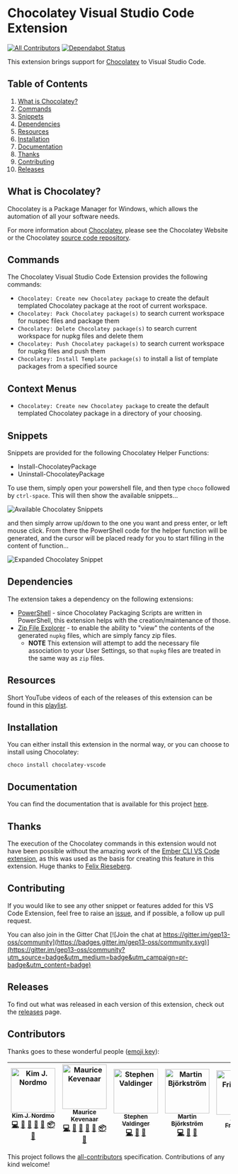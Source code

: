 # Chocolatey Visual Studio Code Extension
[![All Contributors](https://img.shields.io/badge/all_contributors-6-orange.svg?style=flat-square)](#contributors)
[![Dependabot Status](https://api.dependabot.com/badges/status?host=github&repo=gep13/chocolatey-vscode)](https://dependabot.com)

This extension brings support for [Chocolatey](https://chocolatey.org/) to Visual Studio Code.

## Table of Contents

1. [What is Chocolatey?](#what-is-chocolatey)
1. [Commands](#commands)
1. [Snippets](#snippets)
1. [Dependencies](#dependencies)
1. [Resources](#resources)
1. [Installation](#installation)
1. [Documentation](#documentation)
1. [Thanks](#thanks)
1. [Contributing](#contributing)
1. [Releases](#releases)

## What is Chocolatey?

Chocolatey is a Package Manager for Windows, which allows the automation of all your software needs.

For more information about [Chocolatey](https://chocolatey.org/), please see the Chocolatey Website or the Chocolatey [source code repository](https://github.com/chocolatey/choco).

## Commands

The Chocolatey Visual Studio Code Extension provides the following commands:

* `Chocolatey: Create new Chocolatey package` to create the default templated Chocolatey package at the root of current workspace.
* `Chocolatey: Pack Chocolatey package(s)` to search current workspace for nuspec files and package them
* `Chocolatey: Delete Chocolatey package(s)` to search current workspace for nupkg files and delete them
* `Chocolatey: Push Chocolatey package(s)` to search current workspace for nupkg files and push them
* `Chocolatey: Install Template package(s)` to install a list of template packages from a specified source

## Context Menus

* `Chocolatey: Create new Chocolatey package` to create the default templated Chocolatey package in a directory of your choosing.

## Snippets

Snippets are provided for the following Chocolatey Helper Functions:

* Install-ChocolateyPackage
* Uninstall-ChocolateyPackage

To use them, simply open your powershell file, and then type `choco` followed by `ctrl-space`.  This will then show the available snippets...

![Available Chocolatey Snippets](https://raw.githubusercontent.com/gep13/chocolatey-vscode/master/images/Choco-Snippets.png)

and then simply arrow up/down to the one you want and press enter, or left mouse click.  From there the PowerShell code for the helper function will be generated, and the cursor will be placed ready for you to start filling in the content of function...

![Expanded Chocolatey Snippet](https://raw.githubusercontent.com/gep13/chocolatey-vscode/master/images/Expanded-Choco-Snippet.png)

## Dependencies

The extension takes a dependency on the following extensions:

* [PowerShell](https://marketplace.visualstudio.com/items?itemName=ms-vscode.PowerShell) - since Chocolatey Packaging Scripts are written in PowerShell, this extension helps with the creation/maintenance of those.
* [Zip File Explorer](https://marketplace.visualstudio.com/items?itemName=slevesque.vscode-zipexplorer) - to enable the ability to "view" the contents of the generated `nupkg` files, which are simply fancy zip files.
  * **NOTE** This extension will attempt to add the necessary file association to your User Settings, so that `nupkg` files are treated in the same way as `zip` files.

## Resources

Short YouTube videos of each of the releases of this extension can be found in this [playlist](https://www.youtube.com/playlist?list=PL84yg23i9GBhIhNG4LaeXNHwxZYJaSqgj).

## Installation

You can either install this extension in the normal way, or you can choose to install using Chocolatey:

```
choco install chocolatey-vscode
```

## Documentation

You can find the documentation that is available for this project [here](https://gep13.github.io/chocolatey-vscode/).

## Thanks

The execution of the Chocolatey commands in this extension would not have been possible without the amazing work of the [Ember CLI VS Code extension](https://github.com/felixrieseberg/vsc-ember-cli), as this was used as the basis for creating this feature in this extension.  Huge thanks to [Felix Rieseberg](https://github.com/felixrieseberg).

## Contributing

If you would like to see any other snippet or features added for this VS Code Extension, feel free to raise an [issue](https://github.com/gep13/chocolatey-vscode/issues), and if possible, a follow up pull request.

You can also join in the Gitter Chat [![Join the chat at https://gitter.im/gep13-oss/community](https://badges.gitter.im/gep13-oss/community.svg)](https://gitter.im/gep13-oss/community?utm_source=badge&utm_medium=badge&utm_campaign=pr-badge&utm_content=badge)

## Releases

To find out what was released in each version of this extension, check out the [releases](https://github.com/gep13/chocolatey-vscode/releases) page.

## Contributors

Thanks goes to these wonderful people ([emoji key](https://github.com/all-contributors/all-contributors#emoji-key)):

<!-- ALL-CONTRIBUTORS-LIST:START - Do not remove or modify this section -->
<!-- prettier-ignore -->
| [<img src="https://avatars3.githubusercontent.com/u/1474648?v=4" width="100px;" alt="Kim J. Nordmo"/><br /><sub><b>Kim J. Nordmo</b></sub>](https://github.com/AdmiringWorm)<br />[💻](https://github.com/gep13/chocolatey-vscode/commits?author=AdmiringWorm "Code") [📖](https://github.com/gep13/chocolatey-vscode/commits?author=AdmiringWorm "Documentation") [🎨](#design-AdmiringWorm "Design") [🤔](#ideas-AdmiringWorm "Ideas, Planning, & Feedback") [🚧](#maintenance-AdmiringWorm "Maintenance") [📦](#platform-AdmiringWorm "Packaging/porting to new platform") [👀](#review-AdmiringWorm "Reviewed Pull Requests") | [<img src="https://avatars0.githubusercontent.com/u/834643?v=4" width="100px;" alt="Maurice Kevenaar"/><br /><sub><b>Maurice Kevenaar</b></sub>](https://github.com/mkevenaar)<br />[💻](https://github.com/gep13/chocolatey-vscode/commits?author=mkevenaar "Code") [📖](https://github.com/gep13/chocolatey-vscode/commits?author=mkevenaar "Documentation") [🎨](#design-mkevenaar "Design") [🤔](#ideas-mkevenaar "Ideas, Planning, & Feedback") [🚧](#maintenance-mkevenaar "Maintenance") [📦](#platform-mkevenaar "Packaging/porting to new platform") [👀](#review-mkevenaar "Reviewed Pull Requests") | [<img src="https://avatars1.githubusercontent.com/u/8674240?v=4" width="100px;" alt="Stephen Valdinger"/><br /><sub><b>Stephen Valdinger</b></sub>](http://chocolatey.org)<br />[💻](https://github.com/gep13/chocolatey-vscode/commits?author=steviecoaster "Code") [📖](https://github.com/gep13/chocolatey-vscode/commits?author=steviecoaster "Documentation") [🤔](#ideas-steviecoaster "Ideas, Planning, & Feedback") | [<img src="https://avatars1.githubusercontent.com/u/7863439?v=4" width="100px;" alt="Martin Björkström"/><br /><sub><b>Martin Björkström</b></sub>](https://twitter.com/mholo65)<br />[💻](https://github.com/gep13/chocolatey-vscode/commits?author=mholo65 "Code") [🤔](#ideas-mholo65 "Ideas, Planning, & Feedback") [👀](#review-mholo65 "Reviewed Pull Requests") | [<img src="https://avatars3.githubusercontent.com/u/1646284?v=4" width="100px;" alt="Adam Friedman"/><br /><sub><b>Adam Friedman</b></sub>](https://blog.tintoy.io/)<br />[🤔](#ideas-tintoy "Ideas, Planning, & Feedback") [👀](#review-tintoy "Reviewed Pull Requests") | [<img src="https://avatars0.githubusercontent.com/u/5354972?v=4" width="100px;" alt="Manfred Wallner"/><br /><sub><b>Manfred Wallner</b></sub>](https://www.mwallner.net)<br />[📖](https://github.com/gep13/chocolatey-vscode/commits?author=mwallner "Documentation") |
| :---: | :---: | :---: | :---: | :---: | :---: |
<!-- ALL-CONTRIBUTORS-LIST:END -->

This project follows the [all-contributors](https://github.com/all-contributors/all-contributors) specification. Contributions of any kind welcome!
